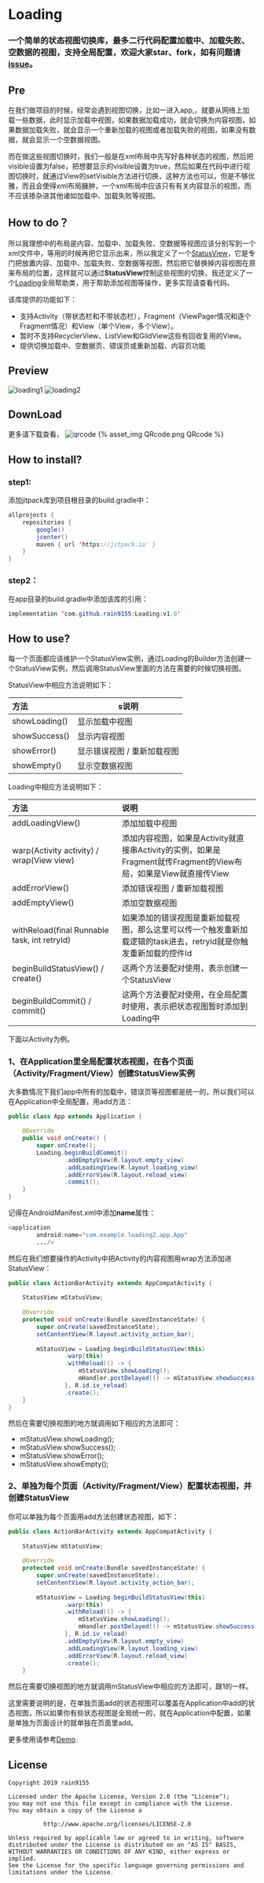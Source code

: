 # Loading
###  一个简单的状态视图切换库，最多二行代码配置加载中、加载失败、空数据的视图，支持全局配置，欢迎大家star、fork，如有问题请[issue](<https://github.com/rain9155/Loading/issues>)。

## Pre

在我们做项目的时候，经常会遇到视图切换，比如一进入app,，就要从网络上加载一些数据，此时显示加载中视图，如果数据加载成功，就会切换为内容视图，如果数据加载失败，就会显示一个重新加载的视图或者加载失败的视图，如果没有数据，就会显示一个空数据视图。

而在做这些视图切换时，我们一般是在xml布局中先写好各种状态的视图，然后把visible设置为false，把想要显示的visible设置为true，然后如果在代码中进行视图切换时，就通过View的setVisible方法进行切换，这种方法也可以，但是不够优雅，而且会使得xml布局臃肿，一个xml布局中应该只有有关内容显示的视图，而不应该掺杂进其他诸如加载中、加载失败等视图。

## How to do？

所以我理想中的布局是内容、加载中、加载失败、空数据等视图应该分别写到一个xml文件中，等用的时候再把它显示出来，所以我定义了一个[StatusView](<https://github.com/rain9155/Loading/blob/master/loading/src/main/java/com/example/loading/StatusView.java>)，它是专门把放置内容、加载中、加载失败、空数据等视图，然后把它替换掉内容视图在原来布局的位置，这样就可以通过**StatusView**控制这些视图的切换，我还定义了一个[Loading](<https://github.com/rain9155/Loading/blob/master/loading/src/main/java/com/example/loading/Loading.java>)全局帮助类，用于帮助添加视图等操作，更多实现请查看代码。

该库提供的功能如下：

* 支持Activity（带状态栏和不带状态栏），Fragment（ViewPager情况和逐个Fragment情况）和View（单个View，多个View）。
* 暂时不支持RecyclerView、ListView和GildView这些有回收复用的View。
* 提供切换加载中、空数据页、错误页或重新加载、内容页功能

## Preview
![loading1](/screenshots/loading1.gif)
![loading2](/screenshots/loading2.gif)
## DownLoad
更多请下载查看，
![qrcode](/screenshots/QRcode.png)
{% asset_img QRcode.png QRcode %}

## How to install?

### step1:

添加jitpack库到项目根目录的build.gradle中：

```java
allprojects {
    repositories {
        google()
        jcenter()
        maven { url 'https://jitpack.io' }
    }
}
```

### step2：

在app目录的build.gradle中添加该库的引用：

```java
implementation 'com.github.rain9155:Loading:v1.0'
```

## How to use?

每一个页面都应该维护一个StatusView实例，通过Loading的Builder方法创建一个StatusView实例，然后调用StatusView里面的方法在需要的时候切换视图。

StatusView中相应方法说明如下：

| 方法          | s说明                       |
| :------------ | --------------------------- |
| showLoading() | 显示加载中视图              |
| showSuccess() | 显示内容视图                |
| showError()   | 显示错误视图 / 重新加载视图 |
| showEmpty()   | 显示空数据视图              |

Loading中相应方法说明如下：

| 方法                                         | 说明                                                         |
| :------------------------------------------- | :----------------------------------------------------------- |
| addLoadingView()                             | 添加加载中视图                                               |
| warp(Activity activity) / wrap(View view)    | 添加内容视图，如果是Activity就直接串Activity的实例，如果是Fragment就传Fragment的View布局，如果是View就直接传View |
| addErrorView()                               | 添加错误视图 / 重新加载视图                                  |
| addEmptyView()                               | 添加空数据视图                                               |
| withReload(final Runnable task, int retryId) | 如果添加的错误视图是重新加载视图，那么这里可以传一个触发重新加载逻辑的task进去，retryId就是你触发重新加载的控件Id |
| beginBuildStatusView() / create()            | 这两个方法要配对使用，表示创建一个StatusView                 |
| beginBuildCommit() / commit()                | 这两个方法要配对使用，在全局配置时使用，表示把状态视图暂时添加到Loading中 |

下面以Activity为例。

### 1、在Application里全局配置状态视图，在各个页面（Activity/Fragment/View）创建StatusView实例

大多数情况下我们app中所有的加载中，错误页等视图都是统一的，所以我们可以在Application中全局配置，用add方法：

```java
public class App extends Application {

    @Override
    public void onCreate() {
        super.onCreate();
        Loading.beginBuildCommit()
                .addEmptyView(R.layout.empty_view)
                .addLoadingView(R.layout.loading_view)
                .addErrorView(R.layout.reload_view)
                .commit();
    }
}
```

记得在AndroidManifest.xml中添加**name**属性：

```java
<application
        android:name="com.example.loading2.app.App"
        .../>
```

然后在我们想要操作的Activity中把Activity的内容视图用wrap方法添加进StatusView：

```java
public class ActionBarActivity extends AppCompatActivity {
    
    StatusView mStatusView;
    
    @Override
    protected void onCreate(Bundle savedInstanceState) {
        super.onCreate(savedInstanceState);
        setContentView(R.layout.activity_action_bar);
        
        mStatusView = Loading.beginBuildStatusView(this)
                .warp(this)
                .withReload(() -> {
                    mStatusView.showLoading();
                    mHandler.postDelayed(() -> mStatusView.showSuccess(), 3000);
                }, R.id.iv_reload)
                .create();
    }
}

```

然后在需要切换视图的地方就调用如下相应的方法即可：

* mStatusView.showLoading();
* mStatusView.showSuccess();
* mStatusView.showError();
* mStatusView.showEmpty();

### 2、单独为每个页面（Activity/Fragment/View）配置状态视图，并创建StatusView

你可以单独为每个页面用add方法创建状态视图，如下：

```java
public class ActionBarActivity extends AppCompatActivity {
    
    StatusView mStatusView;
    
    @Override
    protected void onCreate(Bundle savedInstanceState) {
        super.onCreate(savedInstanceState);
        setContentView(R.layout.activity_action_bar);
        
        mStatusView = Loading.beginBuildStatusView(this)
                .warp(this)
                .withReload(() -> {
                    mStatusView.showLoading();
                    mHandler.postDelayed(() -> mStatusView.showSuccess(), 3000);
                }, R.id.iv_reload)
             	.addEmptyView(R.layout.empty_view)
                .addLoadingView(R.layout.loading_view)
                .addErrorView(R.layout.reload_view)
                .create();
    }
```

然后在需要切换视图的地方就调用mStatusView中相应的方法即可，跟1的一样。

这里需要说明的是，在单独页面add的状态视图可以覆盖在Application中add的状态视图，所以如果你有些状态视图是全局统一的，就在Application中配置，如果是单独为页面设计的就单独在页面里add。

更多使用请参考[Demo](<https://github.com/rain9155/Loading/tree/master/app/src/main/java/com/example/loading>).

## License

```
Copyright 2019 rain9155

Licensed under the Apache License, Version 2.0 (the "License");
you may not use this file except in compliance with the License.
You may obtain a copy of the License a

          http://www.apache.org/licenses/LICENSE-2.0 
          
Unless required by applicable law or agreed to in writing, software
distributed under the License is distributed on an "AS IS" BASIS,
WITHOUT WARRANTIES OR CONDITIONS OF ANY KIND, either express or implied.
See the License for the specific language governing permissions and
limitations under the License.
   
```
